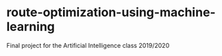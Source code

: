 # route-optimization-using-machine-learning
Final project for the Artificial Intelligence class 2019/2020
